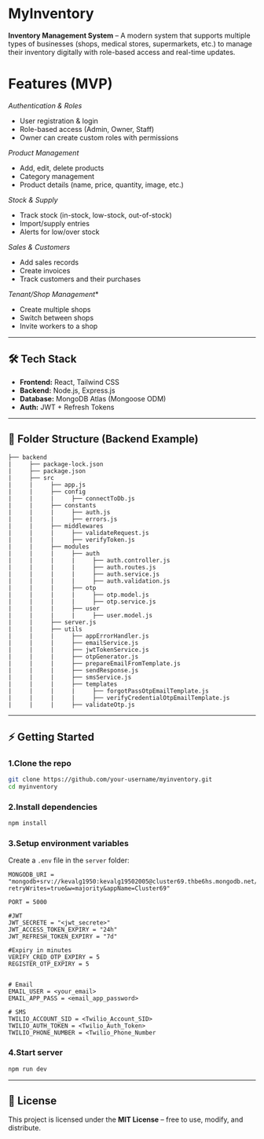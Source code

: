 
# MyInventory

**Inventory Management System** – A modern system that supports multiple types of businesses (shops, medical stores, supermarkets, etc.) to manage their inventory digitally with role-based access and real-time updates.

# Features (MVP)

*Authentication & Roles*

  * User registration & login
  * Role-based access (Admin, Owner, Staff)
  * Owner can create custom roles with permissions

*Product Management*

  * Add, edit, delete products
  * Category management
  * Product details (name, price, quantity, image, etc.)

*Stock & Supply*

  * Track stock (in-stock, low-stock, out-of-stock)
  * Import/supply entries
  * Alerts for low/over stock

*Sales & Customers*

  * Add sales records
  * Create invoices
  * Track customers and their purchases

*Tenant/Shop Management**

  * Create multiple shops
  * Switch between shops
  * Invite workers to a shop

---

## 🛠️ Tech Stack

* **Frontend:** React, Tailwind CSS
* **Backend:** Node.js, Express.js
* **Database:** MongoDB Atlas (Mongoose ODM)
* **Auth:** JWT + Refresh Tokens

---

## 📂 Folder Structure (Backend Example)
```
├── backend
|     ├── package-lock.json
|     ├── package.json
|     ├── src
|     |     ├── app.js
|     |     ├── config
|     |     |     ├── connectToDb.js
|     |     ├── constants
|     |     |     ├── auth.js
|     |     |     ├── errors.js
|     |     ├── middlewares
|     |     |     ├── validateRequest.js
|     |     |     ├── verifyToken.js
|     |     ├── modules
|     |     |     ├── auth
|     |     |     |     ├── auth.controller.js
|     |     |     |     ├── auth.routes.js
|     |     |     |     ├── auth.service.js
|     |     |     |     ├── auth.validation.js
|     |     |     ├── otp
|     |     |     |     ├── otp.model.js
|     |     |     |     ├── otp.service.js
|     |     |     ├── user
|     |     |     |     ├── user.model.js
|     |     ├── server.js
|     |     ├── utils
|     |     |     ├── appErrorHandler.js
|     |     |     ├── emailService.js
|     |     |     ├── jwtTokenService.js
|     |     |     ├── otpGenerator.js
|     |     |     ├── prepareEmailFromTemplate.js
|     |     |     ├── sendResponse.js
|     |     |     ├── smsService.js
|     |     |     ├── templates
|     |     |     |     ├── forgotPassOtpEmailTemplate.js
|     |     |     |     ├── verifyCredentialOtpEmailTemplate.js
|     |     |     ├── validateOtp.js

```
---

## ⚡ Getting Started

### 1.Clone the repo

```bash
git clone https://github.com/your-username/myinventory.git
cd myinventory
```

### 2.Install dependencies

```bash
npm install
```

### 3.Setup environment variables

Create a `.env` file in the `server` folder:

```env
MONGODB_URI = "mongodb+srv://kevalg1950:kevalg19502005@cluster69.thbe6hs.mongodb.net/MyInventory?retryWrites=true&w=majority&appName=Cluster69"

PORT = 5000

#JWT
JWT_SECRETE = "<jwt_secrete>"
JWT_ACCESS_TOKEN_EXPIRY = "24h"
JWT_REFRESH_TOKEN_EXPIRY = "7d"

#Expiry in minutes
VERIFY_CRED_OTP_EXPIRY = 5
REGISTER_OTP_EXPIRY = 5 


# Email
EMAIL_USER = <your_email>
EMAIL_APP_PASS = <email_app_password>

# SMS 
TWILIO_ACCOUNT_SID = <Twilio_Account_SID>
TWILIO_AUTH_TOKEN = <Twilio_Auth_Token>
TWILIO_PHONE_NUMBER = <Twilio_Phone_Number
```

### 4.Start server

```bash
npm run dev
```

---

## 📜 License
This project is licensed under the **MIT License** – free to use, modify, and distribute.

